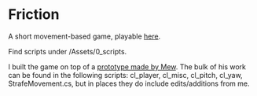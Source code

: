# Friction
A short movement-based game, playable [here](https://wjreynard.itch.io/friction).

Find scripts under /Assets/0_scripts.

I built the game on top of a [prototype made by Mew](https://www.youtube.com/watch?v=A6AGmOCztP4). The bulk of his work can be found in the following scripts: cl_player, cl_misc, cl_pitch, cl_yaw, StrafeMovement.cs, but in places they do include edits/additions from me.
